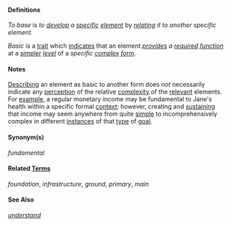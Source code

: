 #### Definitions

*To base* is *to [develop](https://github.com/gcassel/Modular-Organization-Terminology/blob/master/terms/develop.md) a [specific](https://github.com/gcassel/Modular-Organization-Terminology/blob/master/terms/specific.md) [element](https://github.com/gcassel/Modular-Organization-Terminology/blob/master/terms/element.md)* by *[relating](https://github.com/gcassel/Modular-Organization-Terminology/blob/master/terms/relate.md) it to another specific element*.
		
*Basic* is a [trait](https://github.com/gcassel/Modular-Organization-Terminology/blob/master/terms/trait.md) which [indicates](https://github.com/gcassel/Modular-Organization-Terminology/blob/master/terms/indicate.md) that an element *[provides](https://github.com/gcassel/Modular-Organization-Terminology/blob/master/terms/provide.md) a [required](https://github.com/gcassel/Modular-Organization-Terminology/blob/master/terms/require.md) [function](https://github.com/gcassel/Modular-Organization-Terminology/blob/master/terms/function.md)* at a *[simpler](https://github.com/gcassel/Modular-Organization-Terminology/blob/master/terms/simplicity.md) [level](https://github.com/gcassel/Modular-Organization-Terminology/blob/master/terms/level.md)* of a *specific [complex](https://github.com/gcassel/Modular-Organization-Terminology/blob/master/terms/complex.md) [form](https://github.com/gcassel/Modular-Organization-Terminology/blob/master/terms/form.md)*.
		
#### Notes

[Describing](https://github.com/gcassel/Modular-Organization-Terminology/blob/master/terms/describe.md) an element as basic to another form does *not* necessarily indicate any [perception](https://github.com/gcassel/Modular-Organization-Terminology/blob/master/terms/perceive.md) of the relative [complexity](https://github.com/gcassel/Modular-Organization-Terminology/blob/master/terms/complexity.md) of the [relevant](https://github.com/gcassel/Modular-Organization-Terminology/blob/master/terms/relevance.md) elements.  For [example](https://github.com/gcassel/Modular-Organization-Terminology/blob/master/terms/element.md), a regular monetary income may be fundamental to Jane's health within a specific formal [context](https://github.com/gcassel/Modular-Organization-Terminology/blob/master/terms/context.md); however, creating and [sustaining](https://github.com/gcassel/Modular-Organization-Terminology/blob/master/terms/sustain.md) that income may seem anywhere from quite [simple](https://github.com/gcassel/Modular-Organization-Terminology/blob/master/terms/simple.md) to incomprehensively complex in different [instances](https://github.com/gcassel/Modular-Organization-Terminology/blob/master/terms/instance.md) of that [type](https://github.com/gcassel/Modular-Organization-Terminology/blob/master/terms/type.md) of [goal](https://github.com/gcassel/Modular-Organization-Terminology/blob/master/terms/goal.md).

#### Synonym(s)

*fundamental*
		
#### Related [Terms](https://github.com/gcassel/Modular-Organization-Terminology/blob/master/terms/term.md)

*foundation*, *infrastructure*, *ground*, *primary*, *main*
		
#### See Also

*[understand](https://github.com/gcassel/Modular-Organization-Terminology/blob/master/terms/understand.md)*
